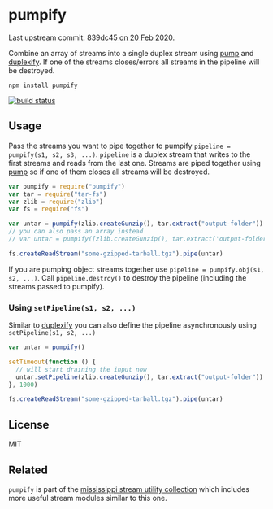 # pumpify

Last upstream commit: [839dc45 on 20 Feb 2020](https://github.com/mafintosh/pumpify/commit/839dc459e57560127536b99151642ea5efbcccb1).

Combine an array of streams into a single duplex stream using [pump](https://github.com/mafintosh/pump) and [duplexify](https://github.com/mafintosh/duplexify).
If one of the streams closes/errors all streams in the pipeline will be destroyed.

```
npm install pumpify
```

[![build status](http://img.shields.io/travis/mafintosh/pumpify.svg?style=flat)](http://travis-ci.org/mafintosh/pumpify)

## Usage

Pass the streams you want to pipe together to pumpify `pipeline = pumpify(s1, s2, s3, ...)`.
`pipeline` is a duplex stream that writes to the first streams and reads from the last one.
Streams are piped together using [pump](https://github.com/mafintosh/pump) so if one of them closes
all streams will be destroyed.

```js
var pumpify = require("pumpify")
var tar = require("tar-fs")
var zlib = require("zlib")
var fs = require("fs")

var untar = pumpify(zlib.createGunzip(), tar.extract("output-folder"))
// you can also pass an array instead
// var untar = pumpify([zlib.createGunzip(), tar.extract('output-folder')])

fs.createReadStream("some-gzipped-tarball.tgz").pipe(untar)
```

If you are pumping object streams together use `pipeline = pumpify.obj(s1, s2, ...)`.
Call `pipeline.destroy()` to destroy the pipeline (including the streams passed to pumpify).

### Using `setPipeline(s1, s2, ...)`

Similar to [duplexify](https://github.com/mafintosh/duplexify) you can also define the pipeline asynchronously using `setPipeline(s1, s2, ...)`

```js
var untar = pumpify()

setTimeout(function () {
  // will start draining the input now
  untar.setPipeline(zlib.createGunzip(), tar.extract("output-folder"))
}, 1000)

fs.createReadStream("some-gzipped-tarball.tgz").pipe(untar)
```

## License

MIT

## Related

`pumpify` is part of the [mississippi stream utility collection](https://github.com/maxogden/mississippi) which includes more useful stream modules similar to this one.
